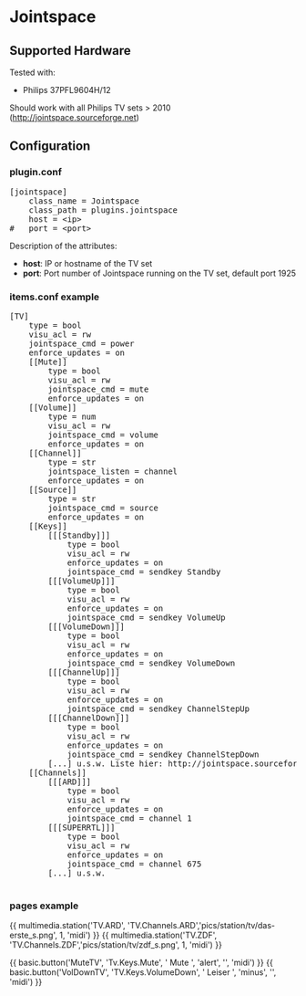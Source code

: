 # Jointspace

## Supported Hardware

Tested with:
* Philips 37PFL9604H/12

Should work with all Philips TV sets > 2010 (http://jointspace.sourceforge.net)

## Configuration

### plugin.conf

<pre>
[jointspace]
    class_name = Jointspace
    class_path = plugins.jointspace
    host = &lt;ip&gt;
#   port = &lt;port&gt;
</pre>

Description of the attributes:

* __host__: IP or hostname of the TV set
* __port__: Port number of Jointspace running on the TV set, default port 1925

### items.conf example

<pre>
[TV]
	type = bool
	visu_acl = rw
	jointspace_cmd = power
	enforce_updates = on
	[[Mute]]
		type = bool
		visu_acl = rw
		jointspace_cmd = mute
		enforce_updates = on
	[[Volume]]
		type = num
		visu_acl = rw
		jointspace_cmd = volume
		enforce_updates = on		
	[[Channel]]
		type = str
		jointspace_listen = channel
		enforce_updates = on	
	[[Source]]
		type = str
		jointspace_cmd = source
		enforce_updates = on	
	[[Keys]]
		[[[Standby]]]
			type = bool
			visu_acl = rw
			enforce_updates = on		
			jointspace_cmd = sendkey Standby
		[[[VolumeUp]]]
			type = bool
			visu_acl = rw
			enforce_updates = on		
			jointspace_cmd = sendkey VolumeUp
		[[[VolumeDown]]]
			type = bool
			visu_acl = rw
			enforce_updates = on		
			jointspace_cmd = sendkey VolumeDown
		[[[ChannelUp]]]
			type = bool
			visu_acl = rw
			enforce_updates = on		
			jointspace_cmd = sendkey ChannelStepUp
		[[[ChannelDown]]]
			type = bool
			visu_acl = rw
			enforce_updates = on		
			jointspace_cmd = sendkey ChannelStepDown
		[...] u.s.w. Liste hier: http://jointspace.sourceforge.net/projectdata/documentation/jasonApi/1/doc/API-Method-input-key-POST.html
	[[Channels]]
		[[[ARD]]]
			type = bool
			visu_acl = rw
			enforce_updates = on
			jointspace_cmd = channel 1
		[[[SUPERRTL]]]
			type = bool
			visu_acl = rw
			enforce_updates = on
			jointspace_cmd = channel 675
		[...] u.s.w.

</pre>

### pages example
{{ multimedia.station('TV.ARD', 'TV.Channels.ARD','pics/station/tv/das-erste_s.png', 1, 'midi') }}
{{ multimedia.station('TV.ZDF', 'TV.Channels.ZDF','pics/station/tv/zdf_s.png', 1, 'midi') }}

{{ basic.button('MuteTV', 'Tv.Keys.Mute', ' Mute ', 'alert', '', 'midi') }}
{{ basic.button('VolDownTV', 'TV.Keys.VolumeDown', ' Leiser ', 'minus', '', 'midi') }}


<pre>
</pre>